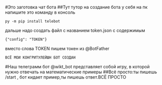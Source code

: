 #Это заготовка чат бота
##Тут тутор на создание бота у себя на пк
напишите это команду в консоль 
```
py -m pip install telebot
```
дальше надо создать файл с названием token.json с содержимым
```
{"config": "TOKEN"}
```
вместо слова TOKEN пишем токен из @BotFather
```
ВСЁ МОИ КОНГРИТУЛЕЙШН БОТ СОЗДАН
```

#Наш телеграмм бот @wikt_bot представляет собой игру, в которой нужно отвечать на математические примеры 
##Всё просто:ты пишешь /start , бот кидает пример,ты пишешь ответ.ВСЁ ПРОСТО
